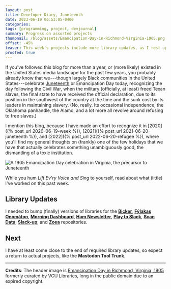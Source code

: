 ```yaml
---
layout: post
title: Developer Diary, Juneteenth
date: 2023-06-19 06:53:05-0400
categories:
tags: [programming, project, devjournal]
summary: Progress on assorted projects
thumbnail: /blog/assets/Emancipation-Day-in-Richmond-Virginia-1905.png
offset: -45%
teaser: This week's projects include more library updates, as I rest up...
proofed: true
---
```


If you've followed this blog for more than a year, or (more likely) existed in the United States media landscape for the past few years, you probably already know that we---though largely Black communities in the United States---celebrate [Juneteenth](https://en.wikipedia.org/wiki/Juneteenth) or Emancipation Day today, recognizing the day following the Civil War, when the military (officially, at least) freed Texan slaves, the final state to have received the official declaration, due to its position in the southwest of the country at the time and the sunk cost by its leaders in maintaining slavery.  (No, really.  Its occasional independence, the Oklahoma panhandle, the Alamo, and a lot more all revolve around refusing to free slaves.)

I mention this blog, because I have made an effort to recognize it in [2020]({% post_url 2020-06-19-week %}), [2021]({% post_url 2021-06-20-juneteenth %}), and [2022]({% post_url 2022-06-20-refugee %}), where you'll find my general thoughts on (frankly) one of the few holidays that we have that actually celebrates something unambiguously good, the dismantling of a toxic institution.

![A 1905 Emancipation Day celebration in Virginia, the precursor to Juneteenth](/blog/assets/Emancipation-Day-in-Richmond-Virginia-1905.png "Seriously, compare this holiday to Memorial Day, which we sanitize almost completely so that we don't need to think about the horrors of war on out day off")

While you hum *Lift Ev'ry Voice and Sing* to yourself, read about what (little) I've worked on this past week.

## Library Updates

I needed to bump (finally) versions of libraries for the [**Bicker**](https://github.com/jcolag/Bicker), [**Fýlakas Onomáton**](https://github.com/jcolag/fylakas-onomaton), [**Morning Dashboard**](https://github.com/jcolag/dash), [**Ham Newsletter**](https://github.com/jcolag/ham-newsletter), [**Play to Slack**](https://github.com/jcolag/PlayToSlack), [**Scan Data**](https://github.com/jcolag/ScanData), [**Slack-up**](https://github.com/jcolag/slackup), and [**Zoea**](https://github.com/jcolag/zoea) repositories.

## Next

I have at least come close to the end of required library updates, so expect a return to actual projects, like the **Mastodon Tool Trunk**.

* * *

**Credits**:  The header image is [Emancipation Day in Richmond, Virginia, 1905](https://commons.wikimedia.org/wiki/File:Emancipation_Day_in_Richmond,_Virginia,_1905.jpg) formerly curated by VCU Libraries, long in the public domain due to an expired copyright.
